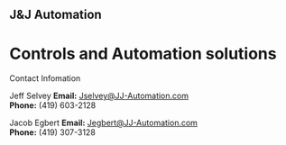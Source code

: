 
## J&J Automation

# Controls and Automation solutions

Contact Infomation

Jeff Selvey
**Email:** Jselvey@JJ-Automation.com  
**Phone:** (419) 603-2128

Jacob Egbert
**Email:** Jegbert@JJ-Automation.com  
**Phone:** (419) 307-3128
